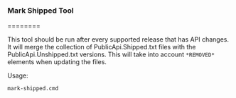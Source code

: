 ### Mark Shipped Tool
========

This tool should be run after every supported release that has API changes. It will 
merge the collection of PublicApi.Shipped.txt files with the PublicApi.Unshipped.txt 
versions.  This will take into account `*REMOVED*` elements when updating the files.

Usage:

``` cmd
mark-shipped.cmd
```